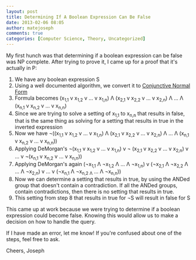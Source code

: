 ```yaml
---
layout: post
title: Determining If A Boolean Expression Can Be False
date: 2013-02-06 08:05
author: matejoseph
comments: true
categories: [Computer Science, Theory, Uncategorized]
---
```

My first hunch was that determining if a boolean expression can be false was NP complete. After trying to prove it, I came up for a proof that it's actually in P:

1. We have any boolean expression S
2. Using a well documented algorithm, we convert it to <a title="Conjunctive Normal Form" href="http://en.wikipedia.org/wiki/Conjunctive_normal_form">Conjunctive Normal Form</a>
3. Formula becomes (x<sub>1,1</sub> v x<sub>1,2</sub> v ... v x<sub>1,n</sub>) Λ (x<sub>2,1</sub> v x<sub>2,2</sub> v ... v x<sub>2,n</sub>) Λ ... Λ (x<sub>n,1</sub> v x<sub>n,2</sub> v ... v x<sub>n,n</sub>)
4. Since we are trying to solve a setting of x<sub>1,1</sub> to x<sub>n,n</sub> that results in false, that is the same thing as solving for a setting that results in true in the inverted expression
5. Now we have ¬((x<sub>1,1</sub> v x<sub>1,2</sub> v ... v x<sub>1,n</sub>) Λ (x<sub>2,1</sub> v x<sub>2,2</sub> v ... v x<sub>2,n</sub>) Λ ... Λ (x<sub>n,1</sub> v x<sub>n,2</sub> v ... v x<sub>n,n</sub>))
6. Applying DeMorgan's ¬(x<sub>1,1</sub> v x<sub>1,2</sub> v ... v x<sub>1,n</sub>) v ¬ (x<sub>2,1</sub> v x<sub>2,2</sub> v ... v x<sub>2,n</sub>) v ... v ¬(x<sub>n,1</sub> v x<sub>n,2</sub> v ... v x<sub>n,n</sub>))
7. Applying DeMorgan's again (¬x<sub>1,1</sub> Λ ¬x<sub>1,2</sub> Λ ... Λ ¬x<sub>1,n</sub>) v (¬x<sub>2,1</sub> Λ ¬x<sub>2,2</sub> Λ ... Λ ¬x<sub>2,n</sub>) v ... v (¬x<sub>n,1</sub> Λ ¬x<sub>n,2 Λ</sub> ... Λ ¬x<sub>n,n</sub>))
8. Now we can determine a setting that results in true, by using the ANDed group that doesn't contain a contradiction. If all the ANDed groups, contain contradictions, then there is no setting that results in true.
9. This setting from step 8 that results in true for ¬S will result in false for S

This came up at work because we were trying to determine if a boolean expression could become false. Knowing this would allow us to make a decision on how to handle the query.

If I have made an error, let me know! If you're confused about one of the steps, feel free to ask.

Cheers,
Joseph
